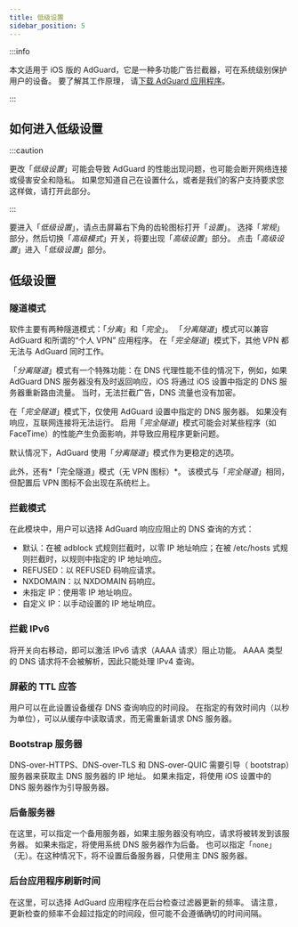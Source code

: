 ```yaml
---
title: 低级设置
sidebar_position: 5
---
```


:::info

本文适用于 iOS 版的 AdGuard，它是一种多功能广告拦截器，可在系统级别保护用户的设备。 要了解其工作原理， 请[下载 AdGuard 应用程序](https://agrd.io/download-kb-adblock)。

:::

## 如何进入低级设置

:::caution

更改「*低级设置*」可能会导致 AdGuard 的性能出现问题，也可能会断开网络连接或侵害安全和隐私。 如果您知道自己在设置什么，或者是我们的客户支持要求您这样做，请打开此部分。

:::

要进入「*低级设置*」，请点击屏幕右下角的齿轮图标打开「*设置*」。 选择「*常规*」部分，然后切换「*高级模式*」开关，将要出现「*高级设置*」部分。 点击「*高级设置*」进入「*低级设置*」部分。

## 低级设置

### 隧道模式

软件主要有两种隧道模式：「*分离*」和「*完全*」。 「*分离隧道*」模式可以兼容 AdGuard 和所谓的“个人 VPN” 应用程序。 在「*完全隧道*」模式下，其他 VPN 都无法与 AdGuard 同时工作。

「*分离隧道*」模式有一个特殊功能：在 DNS 代理性能不佳的情况下，例如，如果 AdGuard DNS 服务器没有及时返回响应，iOS 将通过 iOS 设置中指定的 DNS 服务器重新路由流量。 当时，无法拦截广告，DNS 流量也没有加密。

在「*完全隧道*」模式下，仅使用 AdGuard 设置中指定的 DNS 服务器。 如果没有响应，互联网连接将无法运行。 启用「*完全隧道*」模式可能会对某些程序（如 FaceTime）的性能产生负面影响，并导致应用程序更新问题。

默认情况下，AdGuard 使用「*分离隧道*」模式作为更稳定的选项。

此外，还有*「完全隧道」模式（无 VPN 图标）*。 该模式与「*完全隧道*」相同，但配置后 VPN 图标不会出现在系统栏上。

### 拦截模式

在此模块中，用户可以选择 AdGuard 响应应阻止的 DNS 查询的方式：

- 默认：在被 adblock 式规则拦截时，以零 IP 地址响应；在被 /etc/hosts 式规则拦截时，以规则中指定的 IP 地址响应。
- REFUSED：以 REFUSED 码响应请求。
- NXDOMAIN：以 NXDOMAIN 码响应。
- 未指定 IP：使用零 IP 地址响应。
- 自定义 IP：以手动设置的 IP 地址响应。

### 拦截 IPv6

将开关向右移动，即可以激活 IPv6 请求（AAAA 请求）阻止功能。 AAAA 类型的 DNS 请求将不会被解析，因此只能处理 IPv4 查询。

### 屏蔽的 TTL 应答

用户可以在此设置设备缓存 DNS 查询响应的时间段。 在指定的有效时间内（以秒为单位），可以从缓存中读取请求，而无需重新请求 DNS 服务器。

### Bootstrap 服务器

DNS-over-HTTPS、DNS-over-TLS 和 DNS-over-QUIC 需要引导（ bootstrap）服务器来获取主 DNS 服务器的 IP 地址。 如果未指定，将使用 iOS 设置中的 DNS 服务器作为引导服务器。

### 后备服务器

在这里，可以指定一个备用服务器，如果主服务器没有响应，请求将被转发到该服务器。 如果未指定，将使用系统 DNS 服务器作为后备。 也可以指定「`none`」（无）。在这种情况下，将不设置后备服务器，只使用主 DNS 服务器。

### 后台应用程序刷新时间

在这里，可以选择 AdGuard 应用程序在后台检查过滤器更新的频率。 请注意，更新检查的频率不会超过指定的时间段，但可能不会遵循确切的时间间隔。
